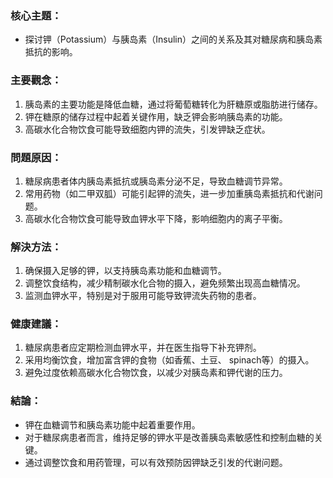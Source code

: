 ### 核心主題：  
- 探讨钾（Potassium）与胰岛素（Insulin）之间的关系及其对糖尿病和胰岛素抵抗的影响。

### 主要觀念：  
1. 胰岛素的主要功能是降低血糖，通过将葡萄糖转化为肝糖原或脂肪进行储存。  
2. 钾在糖原的储存过程中起着关键作用，缺乏钾会影响胰岛素的功能。  
3. 高碳水化合物饮食可能导致细胞内钾的流失，引发钾缺乏症状。  

### 問題原因：  
1. 糖尿病患者体内胰岛素抵抗或胰岛素分泌不足，导致血糖调节异常。  
2. 常用药物（如二甲双胍）可能引起钾的流失，进一步加重胰岛素抵抗和代谢问题。  
3. 高碳水化合物饮食可能导致血钾水平下降，影响细胞内的离子平衡。  

### 解決方法：  
1. 确保摄入足够的钾，以支持胰岛素功能和血糖调节。  
2. 调整饮食结构，减少精制碳水化合物的摄入，避免频繁出现高血糖情况。  
3. 监测血钾水平，特别是对于服用可能导致钾流失药物的患者。  

### 健康建議：  
1. 糖尿病患者应定期检测血钾水平，并在医生指导下补充钾剂。  
2. 采用均衡饮食，增加富含钾的食物（如香蕉、土豆、 spinach等）的摄入。  
3. 避免过度依赖高碳水化合物饮食，以减少对胰岛素和钾代谢的压力。  

### 結論：  
- 钾在血糖调节和胰岛素功能中起着重要作用。  
- 对于糖尿病患者而言，维持足够的钾水平是改善胰岛素敏感性和控制血糖的关键。  
- 通过调整饮食和用药管理，可以有效预防因钾缺乏引发的代谢问题。